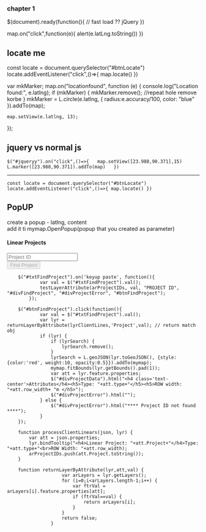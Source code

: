 ### chapter 1

$(document).ready(function(){
// fast load ?? jQuery
})

map.on("click",function(e){
alert(e.latLng.toString())
})

## locate me

const locate = document.querySelector("#btnLocate")
locate.addEventListener("click",()=>{
map.locate()
})

var mkMarker;
map.on("locationfound", function (e) {
console.log("Location found:", e.latlng);
if (mkMarker) {
mkMarker.remove(); //repeat hole remove korbe
}
mkMarker = L.circle(e.latlng, { radius:e.accuracy/100, color: "blue" }).addTo(map);

    map.setView(e.latlng, 13);

});

## jquery vs normal js

`$("#jqueryy").on("click",()=>{  
map.setView([23.988,90.371],15)  
L.marker([23.988,90.371]).addTo(map)  
})`

---

`const locate = document.querySelector("#btnLocate")
locate.addEventListener("click",()=>{
    map.locate()
})`

## PopUP
create a popup - latlng, content     
add it ti mymap.OpenPopup(popup that you created as parameter)


 <div id="divProject" class="col-xs-12">
                <div id="divProjectLabel" class="text-center col-xs-12">
                    <h4 id="lblProject">Linear Projects</h4>
                </div>
                <div id="divProjectError" class="errorMsg col-xs-12"></div>
                <div id="divFindProject" class="form-group has-error">
                    <div class="col-xs-6">
                        <input type="text" id="txtFindProject" class="form-control" placeholder="Project ID">
                    </div>
                    <div class="col-xs-6">
                        <button id="btnFindProject" class="btn btn-primary btn-block" disabled>Find Project</button>
                    </div>
                </div>
                <div class="" id="divProjectData"></div>
</div>
   

        $("#txtFindProject").on('keyup paste', function(){
                var val = $("#txtFindProject").val();
                testLayerAttribute(arProjectIDs, val, "PROJECT ID", "#divFindProject", "#divProjectError", "#btnFindProject");
            });

        $("#btnFindProject").click(function(){
                var val = $("#txtFindProject").val();
                var lyr = returnLayerByAttribute(lyrClientLines,'Project',val); // return match obj 
                if (lyr) {
                    if (lyrSearch) {
                        lyrSearch.remove();
                    }
                    lyrSearch = L.geoJSON(lyr.toGeoJSON(), {style:{color:'red', weight:10, opacity:0.5}}).addTo(mymap);
                    mymap.fitBounds(lyr.getBounds().pad(1));
                    var att = lyr.feature.properties;
                    $("#divProjectData").html("<h4 class='text-center'>Attributes</h4><h5>Type: "+att.type+"</h5><h5>ROW width: "+att.row_width+ "m </h5>");
                    $("#divProjectError").html("");
                } else {
                    $("#divProjectError").html("**** Project ID not found ****");
                }
        });

        function processClientLinears(json, lyr) {
            var att = json.properties;
            lyr.bindTooltip("<h4>Linear Project: "+att.Project+"</h4>Type: "+att.type+"<br>ROW Width: "+att.row_width);
            arProjectIDs.push(att.Project.toString());
        }

        function returnLayerByAttribute(lyr,att,val) {
                        var arLayers = lyr.getLayers();
                        for (i=0;i<arLayers.length-1;i++) {
                            var ftrVal = arLayers[i].feature.properties[att];
                            if (ftrVal==val) {
                                return arLayers[i];
                            }
                        }
                        return false;
                    }